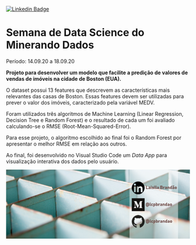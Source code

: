 [![Linkedin Badge](https://img.shields.io/badge/-LaisllaBrandão-blue?style=flat-square&logo=Linkedin&logoColor=white&link=https://www.linkedin.com/in/laislla-pinheiro-brandao/)](https://www.linkedin.com/in/laislla-pinheiro-brandao/)

# Semana de Data Science do Minerando Dados
Período: 14.09.20 a 18.09.20

**Projeto para desenvolver um modelo que facilite a predição de valores de vendas de imóveis na cidade de Boston (EUA).**

O dataset possui 13 features que descrevem as características mais relevantes das casas de Boston. Essas features devem ser utilizadas para prever o valor dos imóveis, caracterizado pela variável MEDV.

Foram utilizados três algoritmos de Machine Learning (Linear Regression, Decision Tree e Random Forest) e o resultado de cada um foi avaliado calculando-se o RMSE (Root-Mean-Squared-Error).

Para esse projeto, o algoritmo escolhido ao final foi o Random Forest por apresentar o melhor RMSE em relação aos outros.

Ao final, foi desenvolvido no Visual Studio Code um _Data App_ para visualização interativa dos dados pelo usuário.

![logo_lcpbrandao](logo_lcpbrandao.png)



